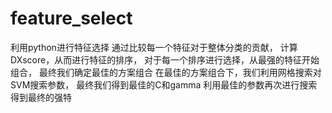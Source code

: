 # feature_select
利用python进行特征选择
通过比较每一个特征对于整体分类的贡献，
计算DXscore，从而进行特征的排序，
对于每一个排序进行选择，从最强的特征开始组合，
最终我们确定最佳的方案组合
在最佳的方案组合下，我们利用网格搜索对SVM搜索参数，
最终我们得到最佳的C和gamma
利用最佳的参数再次进行搜索
得到最终的强特

